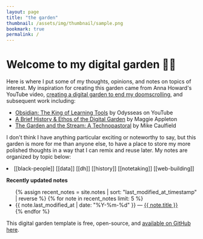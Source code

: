 ```yaml
---
layout: page
title: "the garden"
thumbnail: /assets/img/thumbnail/sample.png
bookmark: true
permalink: /
---
```


# Welcome to my digital garden 🌱🌻

Here is where I put some of my thoughts, opinions, and notes on topics of interest. My inspiration for creating this garden came from Anna Howard's YouTube video, [creating a digital garden to end my doomscrolling](https://youtu.be/0tY7Z53QJo8?si=KkDY0Oeo6jscMZCm), and subsequent work including:
* [Obsidian: The King of Learning Tools](https://youtu.be/hSTy_BInQs8?si=CMyUBAWJe4XvW0q-) by Odysseas on YouTube
* [A Brief History & Ethos of the Digital Garden](https://maggieappleton.com/garden-history/) by Maggie Appleton
* [The Garden and the Stream: A Technopastoral](https://hapgood.us/2015/10/17/the-garden-and-the-stream-a-technopastoral/) by Mike Caulfield

I don't think I have anything particular exciting or noteworthy to say, but this garden is more for me than anyone else, to have a place to store my more polished thoughts in a way that I can remix and reuse later. My notes are organized by topic below:
<li>
[[black-people]] [[data]] [[dh]] [[history]] [[notetaking]] [[web-building]]
</li>

<strong>Recently updated notes</strong>
<ul>
  {% assign recent_notes = site.notes | sort: "last_modified_at_timestamp" | reverse %}
  {% for note in recent_notes limit: 5 %}
    <li>
      {{ note.last_modified_at | date: "%Y-%m-%d" }} — <a class="internal-link" href="{{ site.baseurl }}{{ note.url }}">{{ note.title }}</a>
    </li>
  {% endfor %}
</ul>

This digital garden template is free, open-source, and [available on GitHub here](https://github.com/maximevaillancourt/digital-garden-jekyll-template).

<style>
  .wrapper {
    max-width: 46em;
  }
</style>
